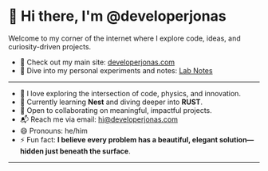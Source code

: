 # 👋 Hi there, I'm @developerjonas

Welcome to my corner of the internet where I explore code, ideas, and curiosity-driven projects.

- 🔗 Check out my main site: [developerjonas.com](https://developerjonas.com)
- 🧪 Dive into my personal experiments and notes: [Lab Notes](https://labnotes.developerjonas.com)

---

- 👀 I love exploring the intersection of code, physics, and innovation.
- 🌱 Currently learning **Nest** and diving deeper into **RUST**.
- 🤝 Open to collaborating on meaningful, impactful projects.
- 📬 Reach me via email: [hi@developerjonas.com](mailto:hi+github@developerjonas.com)
- 😄 Pronouns: he/him
- ⚡ Fun fact: **I believe every problem has a beautiful, elegant solution—hidden just beneath the surface**.

---
